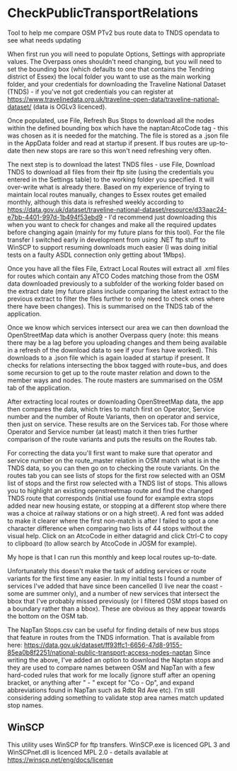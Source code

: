 # CheckPublicTransportRelations
Tool to help me compare OSM PTv2 bus route data to TNDS opendata to see what needs updating

When first run you will need to populate Options, Settings with appropriate values. The Overpass ones shouldn't need changing, but you will need to set the bounding box (which defaults to one that contains the Tendring district of Essex) the local folder you want to use as the main working folder, and your credentials for downloading the Traveline National Dataset (TNDS) - if you've not got credentials you can register at https://www.travelinedata.org.uk/traveline-open-data/traveline-national-dataset/ (data is OGLv3 licenced).

Once populated, use File, Refresh Bus Stops to download all the nodes within the defined bounding box which have the naptan:AtcoCode tag - this was chosen as it is needed for the matching. The file is stored as a .json file in the AppData folder and read at startup if present. If bus routes are up-to-date then new stops are rare so this won't need refreshing very often. 

The next step is to download the latest TNDS files - use File, Download TNDS to download all files from their ftp site (using the credentials you entered in the Settings table) to the working folder you specified. It will over-write what is already there. Based on my experience of trying to maintain local routes manually, changes to Essex routes get emailed monthly, although this data is refreshed weekly according to https://data.gov.uk/dataset/traveline-national-dataset/resource/d33aac24-e7bb-4401-997d-1b494f53ebd9 - I'd recommend just downloading this when you want to check for changes and make all the required updates before changing again (mainly for my future plans for this tool). For the file transfer I switched early in development from using .NET ftp stuff to WinSCP to support resuming downloads much easier (I was doing initial tests on a faulty ASDL connection only getting about 1Mbps).

Once you have all the files File, Extract Local Routes will extract all .xml files for routes which contain any ATCO Codes matching those from the OSM data downloaded previously to a subfolder of the working folder based on the extract date (my future plans include comparing the latest extract to the previous extract to filter the files further to only need to check ones where there have been changes). This is summarised on the TNDS tab of the application.

Once we know which services intersect our area we can then download the OpenStreetMap data which is another Overpass query (note: this means there may be a lag before you uploading changes and them being available in a refresh of the download data to see if your fixes have worked). This downloads to a .json file which is again loaded at startup if present. It checks for relations intersecting the bbox tagged with route=bus, and does some recursion to get up to the route master relation and down to the member ways and nodes. The route masters are summarised on the OSM tab of the application. 

After extracting local routes or downloading OpenStreetMap data, the app then compares the data, which tries to match first on Operator, Service number and the number of Route Variants, then on operator and service, then just on service. These results are on the Services tab. For those where Operator and Service number (at least) match it then tries further comparison of the route variants and puts the results on the Routes tab.

For correcting the data you'll first want to make sure that operator and service number on the route_master relation in OSM match what is in the TNDS data, so you can then go on to checking the route variants. On the routes tab you can see lists of stops for the first row selected with an OSM list of stops and the first row selected with a TNDS list of stops. This allows you to highlight an existing openstreetmap route and find the changed TNDS route that corresponds (initial use found for example extra stops added near new housing estate, or stopping at a different stop where there was a choice at railway stations or on a high street). A red font was added to make it clearer where the first non-match is after I failed to spot a one character difference when comparing two lists of 44 stops without the visual help. Click on an AtcoCode in either datagrid and click Ctrl-C to copy to clipboard (to allow search by AtcoCode in JOSM for example).

My hope is that I can run this monthly and keep local routes up-to-date.

Unfortunately this doesn't make the task of adding services or route variants for the first time any easier. In my initial tests I found a number of services I've added that have since been cancelled (I live near the coast - some are summer only), and a number of new services that intersect the bbox that I've probably missed previously (or I filtered OSM stops based on a boundary rather than a bbox). These are obvious as they appear towards the bottom on the OSM tab.

The NapTan Stops.csv can be useful for finding details of new bus stops that feature in routes from the TNDS information. That is available from here:
https://data.gov.uk/dataset/ff93ffc1-6656-47d8-9155-85ea0b8f2251/national-public-transport-access-nodes-naptan
Since writing the above, I've added an option to download the Naptan stops and they are used to compare names between OSM and NapTan with a few hard-coded rules that work for me locally (ignore stuff after an opening bracket, or anything after " - " except for "Co - Op", and expand abbreviations found in NapTan such as Rdbt Rd Ave etc). I'm still considering adding something to validate stop area names match updated stop names.

<h2>WinSCP</h2>

This utility uses WinSCP for ftp transfers. WinSCP.exe is licenced GPL 3 and WinSCPnet.dll is licenced MPL 2.0 - details available at https://winscp.net/eng/docs/license
